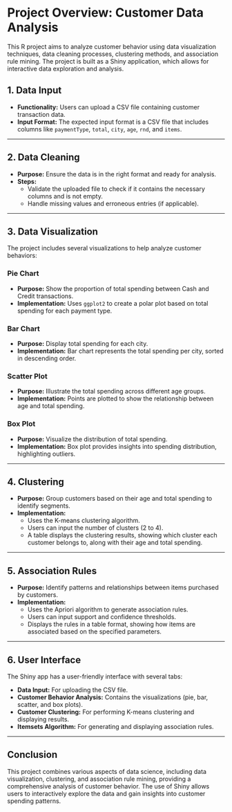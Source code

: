 # Project Overview: Customer Data Analysis

This R project aims to analyze customer behavior using data visualization techniques, data cleaning processes, clustering methods, and association rule mining. The project is built as a Shiny application, which allows for interactive data exploration and analysis.

## 1. Data Input

- **Functionality:** Users can upload a CSV file containing customer transaction data.
- **Input Format:** The expected input format is a CSV file that includes columns like `paymentType`, `total`, `city`, `age`, `rnd`, and `items`.

---

## 2. Data Cleaning

- **Purpose:** Ensure the data is in the right format and ready for analysis.
- **Steps:**
  - Validate the uploaded file to check if it contains the necessary columns and is not empty.
  - Handle missing values and erroneous entries (if applicable).

---

## 3. Data Visualization

The project includes several visualizations to help analyze customer behaviors:

### Pie Chart
- **Purpose:** Show the proportion of total spending between Cash and Credit transactions.
- **Implementation:** Uses `ggplot2` to create a polar plot based on total spending for each payment type.

### Bar Chart
- **Purpose:** Display total spending for each city.
- **Implementation:** Bar chart represents the total spending per city, sorted in descending order.

### Scatter Plot
- **Purpose:** Illustrate the total spending across different age groups.
- **Implementation:** Points are plotted to show the relationship between age and total spending.

### Box Plot
- **Purpose:** Visualize the distribution of total spending.
- **Implementation:** Box plot provides insights into spending distribution, highlighting outliers.

---

## 4. Clustering

- **Purpose:** Group customers based on their age and total spending to identify segments.
- **Implementation:**
  - Uses the K-means clustering algorithm.
  - Users can input the number of clusters (2 to 4).
  - A table displays the clustering results, showing which cluster each customer belongs to, along with their age and total spending.

---

## 5. Association Rules

- **Purpose:** Identify patterns and relationships between items purchased by customers.
- **Implementation:**
  - Uses the Apriori algorithm to generate association rules.
  - Users can input support and confidence thresholds.
  - Displays the rules in a table format, showing how items are associated based on the specified parameters.

---

## 6. User Interface

The Shiny app has a user-friendly interface with several tabs:

- **Data Input:** For uploading the CSV file.
- **Customer Behavior Analysis:** Contains the visualizations (pie, bar, scatter, and box plots).
- **Customer Clustering:** For performing K-means clustering and displaying results.
- **Itemsets Algorithm:** For generating and displaying association rules.

---

## Conclusion

This project combines various aspects of data science, including data visualization, clustering, and association rule mining, providing a comprehensive analysis of customer behavior. The use of Shiny allows users to interactively explore the data and gain insights into customer spending patterns.
